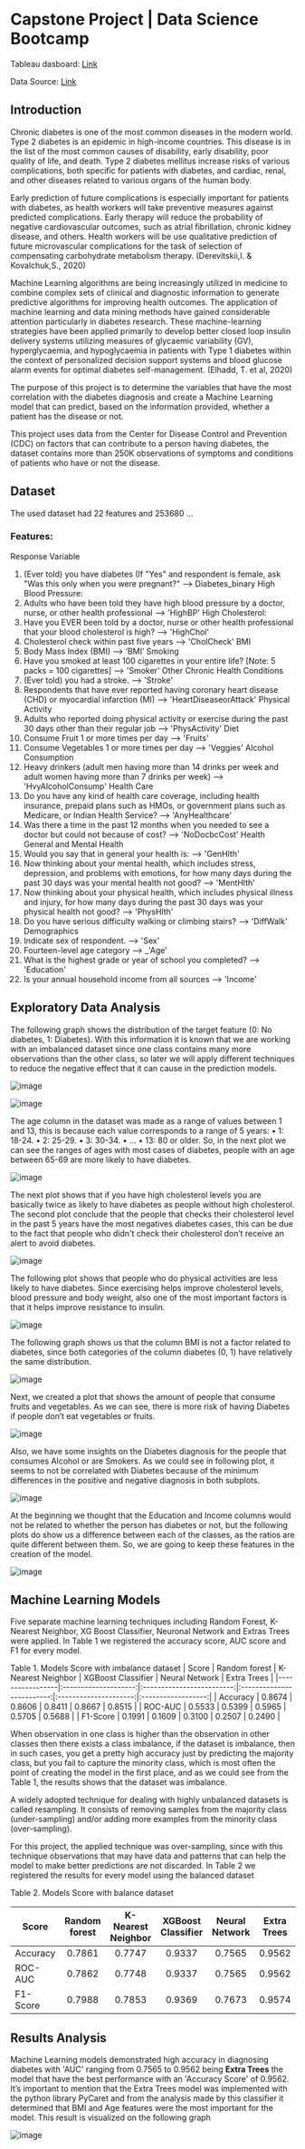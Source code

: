 # Capstone Project | Data Science Bootcamp

Tableau dasboard: [Link](https://public.tableau.com/views/DiabetesHealthDashboard/Dashboard1?:language=es-ES&:display_count=n&:origin=viz_share_link)

Data Source: [Link](https://www.kaggle.com/alexteboul/diabetes-health-indicators-dataset)

## Introduction

Chronic diabetes is one of the most common diseases in the modern world. Type 2 diabetes is an epidemic in high-income countries. This disease is in the list of the most common causes of disability, early disability, poor quality of life, and death. Type 2 diabetes mellitus increase risks of various complications, both specific for patients with diabetes, and cardiac, renal, and other diseases related to various organs of the human body. 

Early prediction of future complications is especially important for patients with diabetes, as health workers will take preventive measures against predicted complications. Early therapy will reduce the probability of negative cardiovascular outcomes, such as atrial fibrillation, chronic kidney disease, and others. Health workers will be use qualitative prediction of future microvascular complications for the task of selection of compensating carbohydrate metabolism therapy. (Derevitskii,I. & Kovalchuk,S., 2020)

Machine Learning algorithms are being increasingly utilized in medicine to combine complex sets of clinical and diagnostic information to generate predictive algorithms for improving health outcomes. The application of machine learning and data mining methods have gained considerable attention particularly in diabetes research. These machine-learning strategies have been applied primarily to develop better closed loop insulin delivery systems utilizing measures of glycaemic variability (GV), hyperglycaemia, and hypoglycaemia in patients with Type 1 diabetes within the context of personalized decision support systems and blood glucose alarm events for optimal diabetes self-management. (Elhadd, T. et al, 2020)

The purpose of this project is to determine the variables that have the most correlation with the diabetes diagnosis and create a Machine Learning model that can predict, based on the information provided, whether a patient has the disease or not.

This project uses data from the Center for Disease Control and Prevention (CDC) on factors that can contribute to a person having diabetes, the dataset contains more than 250K observations of symptoms and conditions of patients who have or not the disease.

## Dataset

The used dataset had 22 features and 253680 …


### Features:

Response Variable
  1.	(Ever told) you have diabetes (If "Yes" and respondent is female, ask "Was this only when you were pregnant?" --> Diabetes_binary
High Blood Pressure:
  3.	Adults who have been told they have high blood pressure by a doctor, nurse, or other health professional --> 'HighBP'
High Cholesterol:
  3.	Have you EVER been told by a doctor, nurse or other health professional that your blood cholesterol is high? --> 'HighChol'
  4.	Cholesterol check within past five years --> 'CholCheck'
BMI
  5.	Body Mass Index (BMI) --> ‘BMI’
Smoking
  6.	Have you smoked at least 100 cigarettes in your entire life? [Note: 5 packs = 100 cigarettes] --> 'Smoker'
Other Chronic Health Conditions
  7.	(Ever told) you had a stroke. --> 'Stroke'
  8.	Respondents that have ever reported having coronary heart disease (CHD) or myocardial infarction (MI) --> 'HeartDiseaseorAttack' 
Physical Activity
  9.	Adults who reported doing physical activity or exercise during the past 30 days other than their regular job --> 'PhysActivity'
Diet
  10.	Consume Fruit 1 or more times per day --> 'Fruits'
  11.	Consume Vegetables 1 or more times per day --> 'Veggies'
Alcohol Consumption
  12.	Heavy drinkers (adult men having more than 14 drinks per week and adult women having more than 7 drinks per week) --> 'HvyAlcoholConsump'
Health Care
  13.	Do you have any kind of health care coverage, including health insurance, prepaid plans such as HMOs, or government plans such as Medicare, or Indian Health Service? --> 'AnyHealthcare'
  14.	Was there a time in the past 12 months when you needed to see a doctor but could not because of cost? --> 'NoDocbcCost'
Health General and Mental Health
  15.	Would you say that in general your health is: --> 'GenHlth'
  16.	Now thinking about your mental health, which includes stress, depression, and problems with emotions, for how many days during the past 30 days was your mental health not good? --> 'MentHlth'
  17.	Now thinking about your physical health, which includes physical illness and injury, for how many days during the past 30 days was your physical health not good? --> 'PhysHlth'
  18.	Do you have serious difficulty walking or climbing stairs? --> 'DiffWalk'
Demographics
  19.	Indicate sex of respondent. --> 'Sex'
  20.	Fourteen-level age category --> _'Age'
  21.	What is the highest grade or year of school you completed? --> 'Education'
  22.	Is your annual household income from all sources --> 'Income'

## Exploratory Data Analysis

The following graph shows the distribution of the target feature (0: No diabetes, 1: Diabetes). With this information it is known that we are working with an imbalanced dataset since one class contains many more observations than the other class, so later we will apply different techniques to reduce the negative effect that it can cause in the prediction models.
 
![image](https://user-images.githubusercontent.com/67977294/145473207-a7462a95-ce80-4844-9553-a810f835e8b1.png)

![image](https://user-images.githubusercontent.com/67977294/145473245-ca1932b8-cf07-4a61-96c0-61739e5fd117.png)

The age column in the dataset was made as a range of values between 1 and 13, this is because each value corresponds to a range of 5 years:
•	1: 18-24.
•	2: 25-29.
•	3: 30-34.
•	...
•	13: 80 or older.
So, in the next plot we can see the ranges of ages with most cases of diabetes, people with an age between 65-69 are more likely to have diabetes.

![image](https://user-images.githubusercontent.com/67977294/145473285-5dfc4f07-158c-4ff7-8892-659f9200d516.png)

 
The next plot shows that if you have high cholesterol levels you are basically twice as likely to have diabetes as people without high cholesterol.
The second plot conclude that the people that checks their cholesterol level in the past 5 years have the most negatives diabetes cases, this can be due to the fact that people who didn't check their cholesterol don’t receive an alert to avoid diabetes.

![image](https://user-images.githubusercontent.com/67977294/145473321-8fa14772-a07a-496d-b6a5-91c4d6cbc41b.png)


The following plot shows that people who do physical activities are less likely to have diabetes.
Since exercising helps improve cholesterol levels, blood pressure and body weight, also one of the most important factors is that it helps improve resistance to insulin.
 
![image](https://user-images.githubusercontent.com/67977294/145473373-1c1afc3b-47e9-4810-93d0-c160803fe800.png)

The following graph shows us that the column BMI is not a factor related to diabetes, since both categories of the column diabetes (0, 1) have relatively the same distribution.

![image](https://user-images.githubusercontent.com/67977294/145473530-e9c618e2-8f33-4040-b29d-d316f1c16570.png)


Next, we created a plot that shows the amount of people that consume fruits and vegetables. As we can see, there is more risk of having Diabetes if people don’t eat vegetables or fruits.

![image](https://user-images.githubusercontent.com/67977294/145473557-5ed381a2-84a8-47f2-af86-c94d7a1ba198.png)

 
Also, we have some insights on the Diabetes diagnosis for the people that consumes Alcohol or are Smokers.
As we could see in following plot, it seems to not be correlated with Diabetes because of the minimum differences in the positive and negative diagnosis in both subplots.
 
![image](https://user-images.githubusercontent.com/67977294/145473590-51f484a5-d436-480f-801e-5ba872c4f468.png)


At the beginning we thought that the Education and Income columns would not be related to whether the person has diabetes or not, but the following plots do show us a difference between each of the classes, as the ratios are quite different between them. So, we are going to keep these features in the creation of the model.
 

![image](https://user-images.githubusercontent.com/67977294/145473621-8ef4ec4e-7d19-4a98-9e26-024891fa6d4e.png)


## Machine Learning Models

Five separate machine learning techniques including Random Forest, K-Nearest Neighbor, XG Boost Classifier, Neuronal Network and Extras Trees were applied. In Table 1 we registered the accuracy score, AUC score and F1 for every model.

Table 1. Models Score with imbalance dataset
|     Score       |     Random forest    |     K-Nearest Neighbor    |     XGBoost Classifier    |     Neural Network    |     Extra Trees    |
|-----------------|:--------------------:|:-------------------------:|:-------------------------:|:---------------------:|:------------------:|
|     Accuracy    |         0.8674       |           0.8606          |           0.8411          |         0.8667        |        0.8515      |
|     ROC-AUC     |         0.5533       |           0.5399          |           0.5965          |         0.5705        |        0.5688      |
|     F1-Score    |         0.1991       |           0.1609          |           0.3100          |         0.2507        |        0.2490      |

When observation in one class is higher than the observation in other classes then there exists a class imbalance, if the dataset is imbalance, then in such cases, you get a pretty high accuracy just by predicting the majority class, but you fail to capture the minority class, which is most often the point of creating the model in the first place, and as we could see from the Table 1, the results shows that the dataset was imbalance.

A widely adopted technique for dealing with highly unbalanced datasets is called resampling. It consists of removing samples from the majority class (under-sampling) and/or adding more examples from the minority class (over-sampling).

For this project, the applied technique was over-sampling, since with this technique observations that may have data and patterns that can help the model to make better predictions are not discarded. In Table 2 we registered the results for every model using the balanced dataset

Table 2. Models Score with balance dataset

|     Score       |     Random forest    |     K-Nearest Neighbor    |     XGBoost Classifier    |     Neural Network    |     Extra Trees    |
|-----------------|:--------------------:|:-------------------------:|:-------------------------:|:---------------------:|:------------------:|
|     Accuracy    |         0.7861       |           0.7747          |           0.9337          |         0.7565        |        0.9562      |
|     ROC-AUC     |         0.7862       |           0.7748          |           0.9337          |         0.7565        |        0.9562      |
|     F1-Score    |         0.7988       |           0.7853          |           0.9369          |         0.7673        |        0.9574      |


## Results Analysis

Machine Learning models demonstrated high accuracy in diagnosing diabetes with 'AUC' ranging from 0.7565 to 0.9562 being **Extra Trees** the model that have the best performance with an 'Accuracy Score' of 0.9562. It’s important to mention that the Extra Trees model was implemented with the python library PyCaret and from the analysis made by this classifier it determined that BMI and Age features were the most important for the model. This result is visualized on the following graph

![image](https://user-images.githubusercontent.com/67977294/145492517-f36e8ca9-0dde-4296-a37c-17e4afebc3b5.png)
